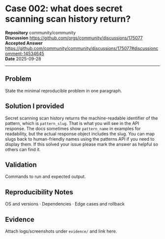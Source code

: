 # Case 002: what does secret scanning scan history return?

**Repository** community/community  
**Discussion** https://github.com/orgs/community/discussions/175077  
**Accepted Answer** https://github.com/community/community/discussions/175077#discussioncomment-14534645  
**Date** 2025-09-28

---

## Problem
State the minimal reproducible problem in one paragraph.

## Solution I provided
Secret scanning scan history returns the machine-readable identifier of the pattern, which is `pattern_slug`. That is what you will see in the API response. The docs sometimes show `pattern_name` in examples for readability, but the actual response object includes the slug. You can map slugs back to human-friendly names using the patterns API if you need to display them. If this solved your issue please mark the answer as helpful so others can find it.

## Validation
Commands to run and expected output.

## Reproducibility Notes
OS and versions · Dependencies · Edge cases and rollback

## Evidence
Attach logs/screenshots under `evidence/` and link here.

